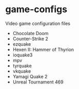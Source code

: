 # game-configs
Video game configuration files

* Chocolate Doom
* Counter-Strike 2
* ezquake
* Hexen II: Hammer of Thyrion
* ioquake3
* mpv
* tyrquake
* vkquake
* Yamagi Quake 2
* Unreal Tournament 469

